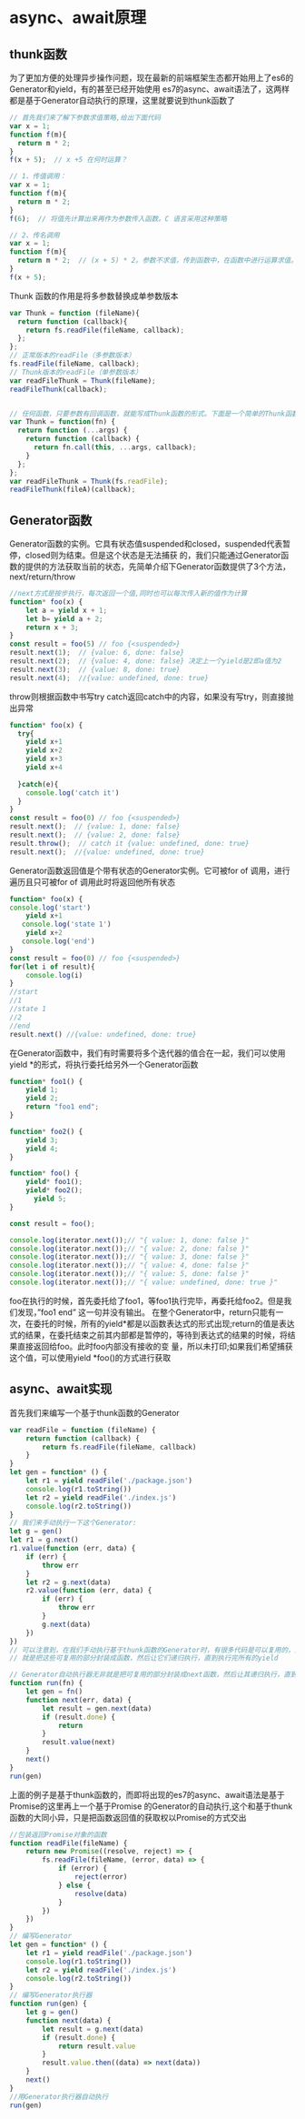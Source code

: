 # async、await原理

## thunk函数
为了更加方便的处理异步操作问题，现在最新的前端框架生态都开始用上了es6的Generator和yield，有的甚至已经开始使用
es7的async、await语法了，这两样都是基于Generator自动执行的原理，这里就要说到thunk函数了
``` js 
// 首先我们来了解下参数求值策略,给出下面代码
var x = 1;
function f(m){
  return m * 2;
}
f(x + 5);  // x +5 在何时运算？

// 1、传值调用：
var x = 1;
function f(m){
  return m * 2;
}
f(6);  // 将值先计算出来再作为参数传入函数。C 语言采用这种策略

// 2、传名调用
var x = 1;
function f(m){
  return m * 2;  // (x + 5) * 2。参数不求值，传到函数中，在函数中进行运算求值。JS 采用此策略
}
f(x + 5);
```
Thunk 函数的作用是将多参数替换成单参数版本
``` js
var Thunk = function (fileName){
  return function (callback){
    return fs.readFile(fileName, callback);
  };
};
// 正常版本的readFile（多参数版本）
fs.readFile(fileName, callback);
// Thunk版本的readFile（单参数版本）
var readFileThunk = Thunk(fileName);
readFileThunk(callback);


// 任何函数，只要参数有回调函数，就能写成Thunk函数的形式。下面是一个简单的Thunk函数转换器
var Thunk = function(fn) {
  return function (...args) {
    return function (callback) {
      return fn.call(this, ...args, callback);
    }
  };
};
var readFileThunk = Thunk(fs.readFile);
readFileThunk(fileA)(callback);
```

## Generator函数
Generator函数的实例。它具有状态值suspended和closed，suspended代表暂停，closed则为结束。但是这个状态是无法捕获
的，我们只能通过Generator函数的提供的方法获取当前的状态，先简单介绍下Generator函数提供了3个方法，next/return/throw
``` js
//next方式是按步执行，每次返回一个值,同时也可以每次传入新的值作为计算
function* foo(x) {
    let a = yield x + 1;
    let b= yield a + 2;
    return x + 3;
}
const result = foo(5) // foo {<suspended>}
result.next(1);  // {value: 6, done: false}
result.next(2);  // {value: 4, done: false} 决定上一个yield是2即a值为2
result.next(3);  // {value: 8, done: true}
result.next(4);  //{value: undefined, done: true}
```
throw则根据函数中书写try catch返回catch中的内容，如果没有写try，则直接抛出异常
``` js
function* foo(x) {
  try{
    yield x+1
    yield x+2
    yield x+3
    yield x+4
    
  }catch(e){
    console.log('catch it')
  }
}
const result = foo(0) // foo {<suspended>}
result.next();  // {value: 1, done: false}
result.next();  // {value: 2, done: false}
result.throw();  // catch it {value: undefined, done: true}
result.next();  //{value: undefined, done: true}
```
Generator函数返回值是个带有状态的Generator实例。它可被for of 调用，进行遍历且只可被for of 调用此时将返回他所有状态
``` js
function* foo(x) {
console.log('start')
    yield x+1
   console.log('state 1')
    yield x+2
   console.log('end')
}
const result = foo(0) // foo {<suspended>}
for(let i of result){
    console.log(i)
}
//start
//1
//state 1
//2
//end
result.next() //{value: undefined, done: true}
```
在Generator函数中，我们有时需要将多个迭代器的值合在一起，我们可以使用yield *的形式，将执行委托给另外一个Generator函数
``` js
function* foo1() {
    yield 1;
    yield 2;
    return "foo1 end";
}

function* foo2() {
    yield 3;
    yield 4;
}

function* foo() {
    yield* foo1();
    yield* foo2();
      yield 5;
}

const result = foo();

console.log(iterator.next());// "{ value: 1, done: false }"
console.log(iterator.next());// "{ value: 2, done: false }"
console.log(iterator.next());// "{ value: 3, done: false }"
console.log(iterator.next());// "{ value: 4, done: false }"
console.log(iterator.next());// "{ value: 5, done: false }"
console.log(iterator.next());// "{ value: undefined, done: true }"
```
foo在执行的时候，首先委托给了foo1，等foo1执行完毕，再委托给foo2。但是我们发现，”foo1 end” 这一句并没有输出。
在整个Generator中，return只能有一次，在委托的时候，所有的yield*都是以函数表达式的形式出现;return的值是表达
式的结果，在委托结束之前其内部都是暂停的，等待到表达式的结果的时候，将结果直接返回给foo。此时foo内部没有接收的变
量，所以未打印;如果我们希望捕获这个值，可以使用yield *foo()的方式进行获取


## async、await实现
首先我们来编写一个基于thunk函数的Generator
``` js
var readFile = function (fileName) {
    return function (callback) {
        return fs.readFile(fileName, callback)
    }
}
let gen = function* () {
    let r1 = yield readFile('./package.json')
    console.log(r1.toString())
    let r2 = yield readFile('./index.js')
    console.log(r2.toString())
}
// 我们来手动执行一下这个Generator:
let g = gen()
let r1 = g.next()
r1.value(function (err, data) {
    if (err) {
        throw err
    }
    let r2 = g.next(data)
    r2.value(function (err, data) {
        if (err) {
            throw err
        }
        g.next(data)
    })
})
// 可以注意到，在我们手动执行基于thunk函数的Generator时，有很多代码是可以复用的，而所谓的Generator自动执行
// 就是把这些可复用的部分封装成函数，然后让它们递归执行，直到执行完所有的yield

// Generator自动执行器无非就是把可复用的部分封装成next函数，然后让其递归执行，直到执行完所有的yield
function run(fn) {
    let gen = fn()
    function next(err, data) {
        let result = gen.next(data)
        if (result.done) {
            return
        }
        result.value(next)
    }
    next()
}
run(gen)
```
上面的例子是基于thunk函数的，而即将出现的es7的async、await语法是基于Promise的这里再上一个基于Promise
的Generator的自动执行,这个和基于thunk函数的大同小异，只是把函数返回值的获取权以Promise的方式交出
``` js
//包装返回Promise对象的函数
function readFile(fileName) {
    return new Promise((resolve, reject) => {
        fs.readFile(fileName, (error, data) => {
            if (error) {
                reject(error)
            } else {
                resolve(data)
            }
        })
    })
}
// 编写Generator
let gen = function* () {
    let r1 = yield readFile('./package.json')
    console.log(r1.toString())
    let r2 = yield readFile('./index.js')
    console.log(r2.toString())
}
// 编写Generator执行器
function run(gen) {
    let g = gen()
    function next(data) {
        let result = g.next(data)
        if (result.done) {
            return result.value
        }
        result.value.then((data) => next(data))
    }
    next()
}
//用Generator执行器自动执行
run(gen)
```










